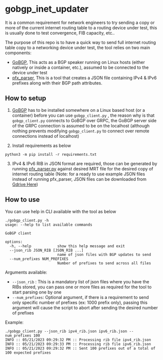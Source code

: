 # gobgp_inet_updater

It is a common requirement for network engineers to try sending a copy or more of the current internet routing table to a routing device under test, this is usually done to test convergence, FIB capacity, etc..

The purpose of this repo is to have a quick way to send full internet routing table copy to a networking device under test, the tool relies on two main components:

* [GoBGP](https://github.com/osrg/gobgp), This acts as a BGP speaker running on Linux hosts (either natively or inside a container, etc.), assumed to be connected to the device under test
* [pfx_parser](https://github.com/mmareimorsy/pfx_parser), This is a tool that creates a JSON file containing IPv4 & IPv6 prefixes along with their BGP path attributes.

## How to setup

1) [GoBGP](https://github.com/osrg/gobgp) has to be installed somewhere on a Linux based host (or a container) before you can use ```gobgp_client.py``` , the reason why is that ```gobgp_client.py``` connects to GoBGP over GRPC, the GoBGP server side of the GRPC connection is assumed to be on the localhost (although nothing prevents modifying ```gobgp_client.py``` to connect over remote connections instead of localhost)

2) Install requirements as below

```
python3 -m pip install -r requirements.txt
```

3) IPv4 & IPv6 RIB in JSON format are required, those can be generated by running [pfx_parser.py](https://github.com/mmareimorsy/pfx_parser) against desired MRT file for the desired copy of internet routing table (Note: for a ready to use example JSON files instead of running pfx_parser, JSON files can be downloaded from [Gdrive Here](https://drive.google.com/drive/folders/1-2CZHaXhaQ_j9WdbaT3KqjPMG-FWzeob?usp=sharing))

## How to use

You can use help in CLI available with the tool as below 


```
./gobgp_client.py -h
usage: --help to list available commands

GoBGP client

options:
  -h, --help            show this help message and exit
  --json_rib JSON_RIB [JSON_RIB ...]
                        name of json files with BGP updates to send
  --num_prefixes NUM_PREFIXES
                        Number of prefixes to send across all files
```

Arguments available:

* ```--json_rib``` : This is a mandatory list of json files where you have the RIBs stored, you can pass one or more files as required for the tool to start parsing one by one
* ```--num_prefixes```: Optional argument, if there is a requirement to send only specific number of prefixes (ex: 1000 prefix only), passing this argument will cause the script to abort after sending the desired number of prefixes

Example:

```
./gobgp_client.py --json_rib ipv4_rib.json ipv6_rib.json --num_prefixes 100
INFO :: 05/21/2023 09:29:32 PM :: Processing rib file ipv4_rib.json
INFO :: 05/21/2023 09:29:33 PM :: Processing rib file ipv6_rib.json
INFO :: 05/21/2023 09:29:32 PM :: Sent 100 prefixes out of a total of 100 expected prefixes
```
